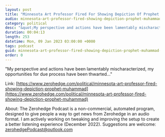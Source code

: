```yaml
---
layout: post
title: "Minnesota Art Professor Fired For Showing Depiction Of Prophet Muhammad"
audio: minnesota-art-professor-fired-showing-depiction-prophet-muhammad-0
category: political
desc: "&quot;My perspective and actions have been lamentably mischaracterized, my opportunities for due process have been thwarted...&quot;"
duration: 00:04:13
length: 253
datetime: Mon, 09 Jan 2023 03:00:00 +0000
tags: podcast
guid: minnesota-art-professor-fired-showing-depiction-prophet-muhammad-0
order: 0
---
```

&quot;My perspective and actions have been lamentably mischaracterized, my opportunities for due process have been thwarted...&quot;

Link: [https://www.zerohedge.com/political/minnesota-art-professor-fired-showing-depiction-prophet-muhammad](https://www.zerohedge.com/political/minnesota-art-professor-fired-showing-depiction-prophet-muhammad)

About: The Zerohedge Podcast is a non-commercial, automated program, designed to give people a way to get news from Zerohedge in an audio format.  I am actively working on tweaking and improving the setup to create a better listening experience (December 2022).  Suggestions are welcome: [zerohedgePodcast@outlook.com](mailto:zerohedgePodcast@outlook.com)